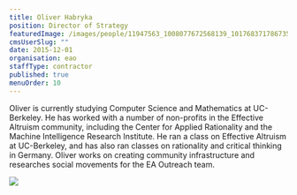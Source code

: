```yaml
---
title: Oliver Habryka
position: Director of Strategy
featuredImage: /images/people/11947563_1008077672568139_1017683717867352200_n.jpg
cmsUserSlug: ""
date: 2015-12-01 
organisation: eao
staffType: contractor
published: true
menuOrder: 10
---
```


Oliver is currently studying Computer Science and Mathematics at UC-Berkeley. He has worked with a number of non-profits in the Effective Altruism community, including the Center for Applied Rationality and the Machine Intelligence Research Institute. He ran a class on Effective Altruism at UC-Berkeley, and has also ran classes on rationality and critical thinking in Germany. Oliver works on creating community infrastructure and researches social movements for the EA Outreach team.

![](https://ssl.gstatic.com/ui/v1/icons/mail/images/cleardot.gif)

  
